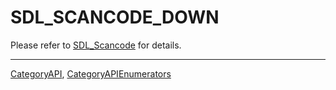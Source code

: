 # SDL_SCANCODE_DOWN

Please refer to [SDL_Scancode](SDL_Scancode) for details.

----
[CategoryAPI](CategoryAPI), [CategoryAPIEnumerators](CategoryAPIEnumerators)

